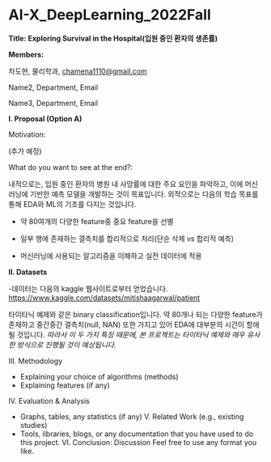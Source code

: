 # AI-X_DeepLearning_2022Fall
**Title: Exploring Survival in the Hospital(입원 중인 환자의 생존률)**

**Members:**

차도현, 물리학과, chamena1110@gmail.com

Name2, Department, Email

Name3, Department, Email 

**I. Proposal (Option A)**

Motivation:

(추가 예정)

What do you want to see at the end?:

내적으로는, 입원 중인 환자의 병원 내 사망률에 대한 주요 요인을 파악하고, 이에 머신러닝에 기반한 예측 모델을 개발하는 것이 목표입니다.
외적으로는 다음의 학습 목표를 통해 EDA와 ML의 기초를 다지는 것입니다.

- 약 80여개의 다양한 feature중 중요 feature을 선별

- 일부 행에 존재하는 결측치를 합리적으로 처리(단순 삭제 vs 합리적 예측)

- 머신러닝에 사용되는 알고리즘을 이해하고 실전 데이터에 적용 


**II. Datasets**

-데이터는 다음의 kaggle 웹사이트로부터 얻었습니다.
https://www.kaggle.com/datasets/mitishaagarwal/patient 

타이타닉 예제와 같은 binary classification입니다.
약 80개나 되는 다양한 feature가 존재하고 중간중간 결측치(null, NAN) 또한 가지고 있어 EDA에 대부분의 시간이 할애될 것입니다.
*따라서 이 두 가지 특징 때문에, 본 프로젝트는 타이타닉 예제와 매우 유사한 방식으로 진행될 것이 예상됩니다.*



III. Methodology 
- Explaining your choice of algorithms (methods)
- Explaining features (if any) 

IV. Evaluation & Analysis
- Graphs, tables, any statistics (if any)
V. Related Work (e.g., existing studies)
- Tools, libraries, blogs, or any documentation that you have used to do this project.
VI. Conclusion: Discussion
Feel free to use any format you like. 
